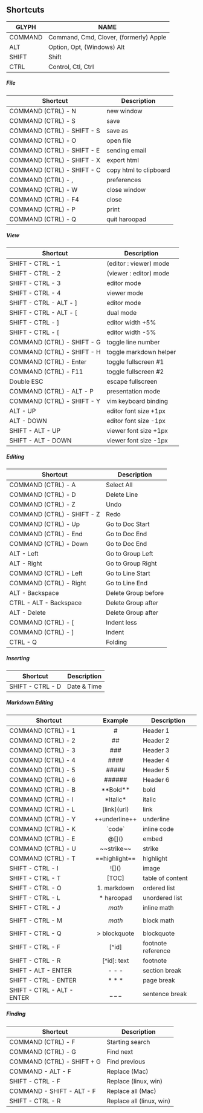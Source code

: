 ## Shortcuts

GLYPH        | NAME
-------------|----------------------------------------
COMMAND      | Command, Cmd, Clover, (formerly) Apple
ALT          | Option, Opt, (Windows) Alt
SHIFT        | Shift
CTRL         | Control, Ctl, Ctrl

##### File
Shortcut                     | Description
-----------------------------|-------------------
COMMAND (CTRL) - N           | new window
COMMAND (CTRL) - S           | save
COMMAND (CTRL) - SHIFT - S   | save as
COMMAND (CTRL) - O           | open file
COMMAND (CTRL) - SHIFT - E   | sending email
COMMAND (CTRL) - SHIFT - X   | export html
COMMAND (CTRL) - SHIFT - C   | copy html to clipboard
COMMAND (CTRL) - ,           | preferences
COMMAND (CTRL) - W           | close window
COMMAND (CTRL) - F4          | close
COMMAND (CTRL) - P           | print
COMMAND (CTRL) - Q           | quit haroopad

##### View
Shortcut                    | Description
----------------------------|-----------------------
SHIFT - CTRL - 1            | (editor : viewer) mode
SHIFT - CTRL - 2            | (viewer : editor) mode
SHIFT - CTRL - 3            | editor mode
SHIFT - CTRL - 4            | viewer mode
SHIFT - CTRL - ALT - ]      | editor mode
SHIFT - CTRL - ALT - [      | dual mode
SHIFT - CTRL - ]            | editor width +5%
SHIFT - CTRL - [            | editor width -5%
COMMAND (CTRL) - SHIFT - G  | toggle line number
COMMAND (CTRL) - SHIFT - H  | toggle markdown helper
COMMAND (CTRL) - Enter      | toggle fullscreen #1
COMMAND (CTRL) - F11        | toggle fullscreen #2
Double ESC                  | escape fullscreen
COMMAND (CTRL) - ALT - P    | presentation mode
COMMAND (CTRL) - SHIFT - Y  | vim keyboard binding
ALT - UP                    | editor font size +1px
ALT - DOWN                  | editor font size -1px
SHIFT - ALT - UP            | viewer font size +1px
SHIFT - ALT - DOWN          | viewer font size -1px

##### Editing
 Shortcut                    | Description
-----------------------------|---------------------
COMMAND (CTRL) - A           | Select All
COMMAND (CTRL) - D           | Delete Line
COMMAND (CTRL) - Z           | Undo
COMMAND (CTRL) - SHIFT - Z   | Redo
COMMAND (CTRL) - Up          | Go to Doc Start
COMMAND (CTRL) - End         | Go to Doc End
COMMAND (CTRL) - Down        | Go to Doc End
ALT - Left                   | Go to Group Left
ALT - Right                  | Go to Group Right
COMMAND (CTRL) - Left        | Go to Line Start
COMMAND (CTRL) - Right       | Go to Line End
ALT - Backspace              | Delete Group before
CTRL - ALT - Backspace       | Delete Group after
ALT - Delete                 | Delete Group after
COMMAND (CTRL) - [           | Indent less
COMMAND (CTRL) - ]           | Indent
CTRL - Q                     | Folding

##### Inserting
 Shortcut           | Description
--------------------|---------------------
SHIFT - CTRL - D    | Date & Time

##### Markdown Editing
Shortcut                    | Example            | Description
----------------------------|:------------------:|-------------------
COMMAND (CTRL) - 1          | #                  | Header 1
COMMAND (CTRL) - 2          | ##                 | Header 2
COMMAND (CTRL) - 3          | ###                | Header 3
COMMAND (CTRL) - 4          | ####               | Header 4
COMMAND (CTRL) - 5          | #####              | Header 5
COMMAND (CTRL) - 6          | ######             | Header 6
COMMAND (CTRL) - B          | \*\*Bold\*\*       | bold
COMMAND (CTRL) - I          | \*Italic\*         | italic
COMMAND (CTRL) - L          | \[link\](url)      | link
COMMAND (CTRL) - Y          | \+\+underline\+\+  | underline
COMMAND (CTRL) - K          | \`code\`           | inline code
COMMAND (CTRL) - E          | @\[]()             | embed
COMMAND (CTRL) - U          | \~~strike~~        | strike
COMMAND (CTRL) - T          | \==highlight==     | highlight
SHIFT - CTRL - I            | \!\[]()            | image
SHIFT - CTRL - T            | [TOC]              | table of content
SHIFT - CTRL - O            | 1. markdown        | ordered list
SHIFT - CTRL - L            | * haroopad         | unordered list
SHIFT - CTRL - J            | $math$             | inline math
SHIFT - CTRL - M            | $$math$$           | block math
SHIFT - CTRL - Q            | > blockquote       | blockquote
SHIFT - CTRL - F            | [^id]              | footnote reference
SHIFT - CTRL - R            | [^id]: text        | footnote
SHIFT - ALT - ENTER         | \- \- \-           | section break
SHIFT - CTRL - ENTER        | \* \* \*           | page break
SHIFT - CTRL - ALT - ENTER  | \_ \_ \_           | sentence break

##### Finding
Shortcut                     | Description
-----------------------------|-------------------
COMMAND (CTRL) - F           | Starting search
COMMAND (CTRL) - G           | Find next
COMMAND (CTRL) - SHIFT + G   | Find previous
COMMAND - ALT - F            | Replace (Mac)
SHIFT - CTRL - F             | Replace (linux, win)
COMMAND - SHIFT - ALT - F    | Replace all (Mac)
SHIFT - CTRL - R             | Replace all (linux, win)